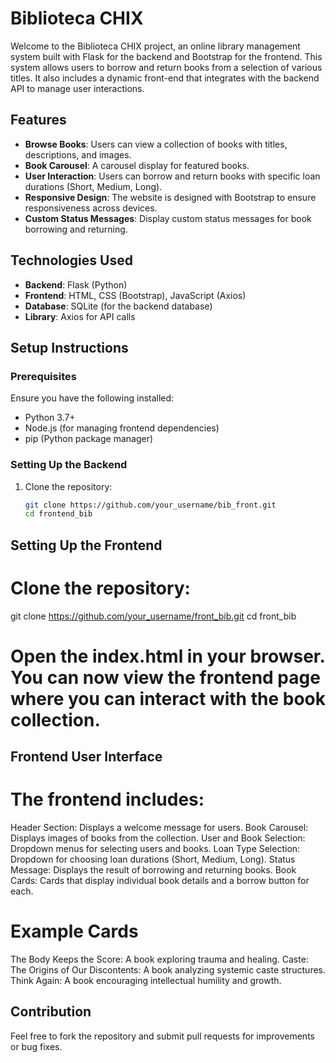 # Biblioteca CHIX

Welcome to the Biblioteca CHIX project, an online library management system built with Flask for the backend and Bootstrap for the frontend. This system allows users to borrow and return books from a selection of various titles. It also includes a dynamic front-end that integrates with the backend API to manage user interactions.

## Features

- **Browse Books**: Users can view a collection of books with titles, descriptions, and images.
- **Book Carousel**: A carousel display for featured books.
- **User Interaction**: Users can borrow and return books with specific loan durations (Short, Medium, Long).
- **Responsive Design**: The website is designed with Bootstrap to ensure responsiveness across devices.
- **Custom Status Messages**: Display custom status messages for book borrowing and returning.

## Technologies Used

- **Backend**: Flask (Python)
- **Frontend**: HTML, CSS (Bootstrap), JavaScript (Axios)
- **Database**: SQLite (for the backend database)
- **Library**: Axios for API calls

## Setup Instructions

### Prerequisites

Ensure you have the following installed:
- Python 3.7+
- Node.js (for managing frontend dependencies)
- pip (Python package manager)

### Setting Up the Backend

1. Clone the repository:
   ```bash
   git clone https://github.com/your_username/bib_front.git
   cd frontend_bib
## Setting Up the Frontend
# Clone the repository:
git clone https://github.com/your_username/front_bib.git
cd front_bib
# Open the index.html in your browser. You can now view the frontend page where you can interact with the book collection.
## Frontend User Interface
# The frontend includes:

Header Section: Displays a welcome message for users.
Book Carousel: Displays images of books from the collection.
User and Book Selection: Dropdown menus for selecting users and books.
Loan Type Selection: Dropdown for choosing loan durations (Short, Medium, Long).
Status Message: Displays the result of borrowing and returning books.
Book Cards: Cards that display individual book details and a borrow button for each.
# Example Cards
The Body Keeps the Score: A book exploring trauma and healing.
Caste: The Origins of Our Discontents: A book analyzing systemic caste structures.
Think Again: A book encouraging intellectual humility and growth.
## Contribution
Feel free to fork the repository and submit pull requests for improvements or bug fixes.
